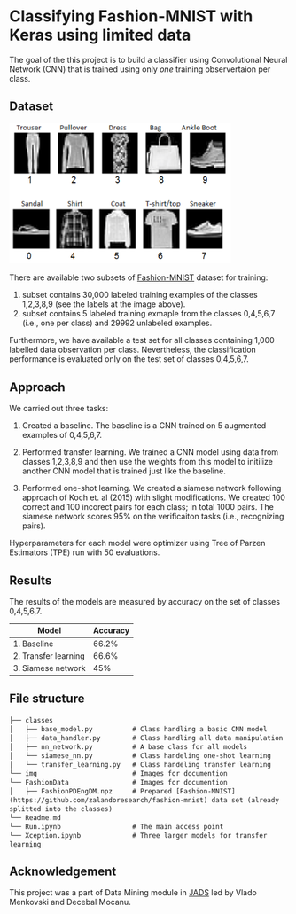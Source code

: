 # Classifying Fashion-MNIST with Keras using limited data

The goal of the this project is to build a classifier using Convolutional Neural Network (CNN) that is trained using only *one* training observertaion per class. 

## Dataset
<img src="/img/data_classes.png" width="400" alt="Dataset">

There are available two subsets of [Fashion-MNIST](https://github.com/zalandoresearch/fashion-mnist) dataset for training:

 1) subset contains 30,000 labeled training examples of the classes 1,2,3,8,9 (see the labels at the image above).
 2) subset contains 5 labeled training exmaple from the classes 0,4,5,6,7 (i.e., one per class) and 29992 unlabeled examples.

Furthermore, we have available a test set for all classes containing 1,000 labelled data observation per class. Nevertheless, the classification performance is evaluated only on the test set of classes 0,4,5,6,7. 

## Approach
We carried out three tasks: 

1) Created a baseline. The baseline is a CNN trained on 5 augmented examples of 0,4,5,6,7.

2) Performed transfer learning. We trained a CNN model using data from classes 1,2,3,8,9 and then use the weights from this model to initilize another CNN model that is trained just like the baseline.

3) Performed one-shot learning. We created a siamese network following approach of Koch et. al (2015) with slight modifications. We created 100 correct and 100 incorect pairs for each class; in total 1000 pairs. The siamese network scores 95% on the verificaiton tasks (i.e., recognizing pairs).

Hyperparameters for each model were optimizer using Tree of Parzen Estimators (TPE) run with 50 evaluations.  

## Results
The results of the models are measured by accuracy on the set of classes 0,4,5,6,7. 

| Model  | Accuracy |
| ------------- | ------------- |
| 1. Baseline  | 66.2% |
| 2. Transfer learning  | 66.6% |
| 3. Siamese network  | 45%  |

## File structure
    ├── classes                    
    │   ├── base_model.py          # Class handling a basic CNN model
    │   ├── data_handler.py        # Class handling all data manipulation
    │   ├── nn_network.py          # A base class for all models
    │   └── siamese_nn.py          # Class handeling one-shot learning
    │   └── transfer_learning.py   # Class handeling transfer learning
    └── img                        # Images for documention 
    └── FashionData                # Images for documention 
    │   ├── FashionPDEngDM.npz     # Prepared [Fashion-MNIST](https://github.com/zalandoresearch/fashion-mnist) data set (already splitted into the classes)
    └── Readme.md                    
    └── Run.ipynb                  # The main access point
    └── Xception.ipynb             # Three larger models for transfer learning 

## Acknowledgement
This project was a part of Data Mining module in [JADS](http://jads.nl) led by Vlado Menkovski and Decebal Mocanu. 


